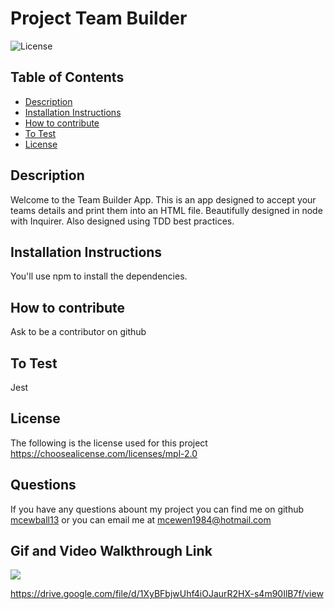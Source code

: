 # Project Team Builder
![License](https://img.shields.io/static/v1?label=license&message=mpl-2.0&color=success)

## Table of Contents
* [Description](#description)
* [Installation Instructions](#installation-instructions)
* [How to contribute](#how-to-contribute)
* [To Test](#to-test)
* [License](#license)


## Description

Welcome to the Team Builder App. This is an app designed to accept your teams details and print them into an HTML file. Beautifully designed in node with Inquirer. Also designed using TDD best practices.

## Installation Instructions

You'll use npm to install the dependencies.

## How to contribute

Ask to be a contributor on github

## To Test

Jest

## License

The following is the license used for this project <br> https://choosealicense.com/licenses/mpl-2.0

## Questions

If you have any questions abount my project you can find me on github [mcewball13](https://github.com/mcewball13) or you can email me at mcewen1984@hotmail.com

## Gif and Video Walkthrough Link

![](./dist/project-team-builder.gif)

https://drive.google.com/file/d/1XyBFbjwUhf4iOJaurR2HX-s4m90IlB7f/view
